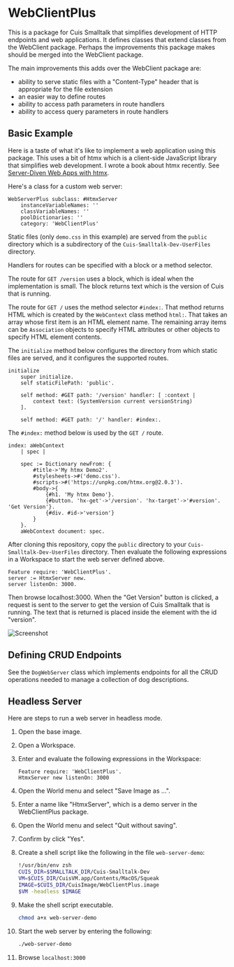 # WebClientPlus

This is a package for Cuis Smalltalk that simplifies development
of HTTP endpoints and web applications.
It defines classes that extend classes from the WebClient package.
Perhaps the improvements this package makes
should be merged into the WebClient package.

The main improvements this adds over the WebClient package are:

- ability to serve static files with a "Content-Type" header
  that is appropriate for the file extension
- an easier way to define routes
- ability to access path parameters in route handlers
- ability to access query parameters in route handlers

## Basic Example

Here is a taste of what it's like to implement a web application using this package.
This uses a bit of htmx which is a client-side JavaScript library
that simplifies web development.
I wrote a book about htmx recently.
See [Server-Diven Web Apps with htmx](https://pragprog.com/titles/mvhtmx/server-driven-web-apps-with-htmx/).

Here's a class for a custom web server:

```smalltalk
WebServerPlus subclass: #HtmxServer
    instanceVariableNames: ''
    classVariableNames: ''
    poolDictionaries: ''
    category: 'WebClientPlus'
```

Static files (only `demo.css` in this example) are served from the `public` directory
which is a subdirectory of the `Cuis-Smalltalk-Dev-UserFiles` directory.

Handlers for routes can be specified with a block or a method selector.

The route for `GET /version` uses a block, which is ideal when the implementation is small.
The block returns text which is the version of Cuis that is running.

The route for `GET /` uses the method selector `#index:`.
That method returns HTML which is created by the `WebContext` class method `html:`.
That takes an array whose first item is an HTML element name.
The remaining array items can be `Association` objects to specify HTML attributes
or other objects to specify HTML element contents.

The `initialize` method below configures the directory from which static files are served,
and it configures the supported routes.

```smalltalk
initialize
    super initialize.
    self staticFilePath: 'public'.

    self method: #GET path: '/version' handler: [ :context |
        context text: (SystemVersion current versionString)
    ].

    self method: #GET path: '/' handler: #index:.
```

The `#index:` method below is used by the `GET /` route.

```smalltalk
index: aWebContext
    | spec |

    spec := Dictionary newFrom: {
        #title->'My htmx Demo2'.
        #stylesheets->#('demo.css').
        #scripts->#('https://unpkg.com/htmx.org@2.0.3').
        #body->{
            {#h1. 'My htmx Demo'}.
            {#button. 'hx-get'->'/version'. 'hx-target'->'#version'. 'Get Version'}.
            {#div. #id->'version'}
        }
    }.
    aWebContext document: spec.
```

After cloning this repository, copy the `public` directory
to your `Cuis-Smalltalk-Dev-UserFiles` directory.
Then evaluate the following expressions in a Workspace
to start the web server defined above.

```smalltalk
Feature require: 'WebClientPlus'.
server := HtmxServer new.
server listenOn: 3000.
```

Then browse localhost:3000.
When the "Get Version" button is clicked, a request is sent to the server
to get the version of Cuis Smalltalk that is running.
The text that is returned is placed inside the element with the id "version".

![Screenshot](https://mvolkmann.github.io/blog/assets/Cuis-Smalltalk-WebClientPlus-demo.png)

## Defining CRUD Endpoints

See the `DogWebServer` class which implements endpoints for
all the CRUD operations needed to manage a collection of dog descriptions.

## Headless Server

Here are steps to run a web server in headless mode.

1. Open the base image.
1. Open a Workspace.
1. Enter and evaluate the following expressions in the Workspace:

   ```smalltalk
   Feature require: 'WebClientPlus'.
   HtmxServer new listenOn: 3000
   ```

1. Open the World menu and select "Save Image as ...".

1. Enter a name like "HtmxServer", which is
   a demo server in the WebClientPlus package.

1. Open the World menu and select "Quit without saving".

1. Confirm by click "Yes".

1. Create a shell script like the following in the file `web-server-demo`:

   ```bash
   !/usr/bin/env zsh
   CUIS_DIR=$SMALLTALK_DIR/Cuis-Smalltalk-Dev
   VM=$CUIS_DIR/CuisVM.app/Contents/MacOS/Squeak
   IMAGE=$CUIS_DIR/CuisImage/WebClientPlus.image
   $VM -headless $IMAGE
   ```

1. Make the shell script executable.

   ```bash
   chmod a+x web-server-demo
   ```

1. Start the web server by entering the following:

   ```bash
   ./web-server-demo
   ```

1. Browse `localhost:3000`
